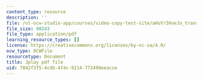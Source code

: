 ```yaml
---
content_type: resource
description: ''
file: /ol-ocw-studio-app/courses/video-copy-test-site/aHuYrIHveJo_transcript.pdf
file_size: 98243
file_type: application/pdf
learning_resource_types: []
license: https://creativecommons.org/licenses/by-nc-sa/4.0/
ocw_type: OCWFile
resourcetype: Document
title: 3play pdf file
uid: 7842f3f5-4cdb-4f4c-9214-772498eeacce
---
```

